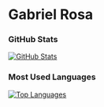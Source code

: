 # Gabriel Rosa

### GitHub Stats
[![GitHub Stats](https://github-readme-stats.vercel.app/api?username=Gabrierosaa&show_icons=true&theme=dark)](https://github.com/Gabrierosaa)

### Most Used Languages
[![Top Languages](https://github-readme-stats.vercel.app/api/top-langs/?username=Gabrierosaa&layout=compact)](https://github.com/Gabrierosaa)
